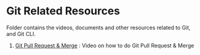 # Git Related Resources

Folder contains the videos, documents and other
resources related to Git, and Git CLI.

1. [Git Pull Request & Merge](./how_to_work_with_gh_pr.mp4)
   : Video on how to do Git Pull Request & Merge
